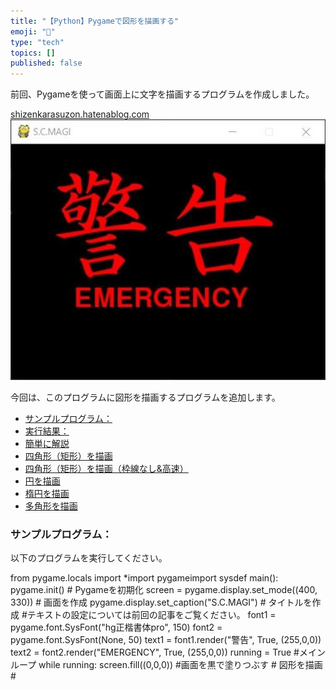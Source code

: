```yaml
---
title: "【Python】Pygameで図形を描画する"
emoji: "🤖"
type: "tech"
topics: []
published: false
---
```


前回、Pygameを使って画面上に文字を描画するプログラムを作成しました。

[shizenkarasuzon.hatenablog.com](https://shizenkarasuzon.hatenablog.com/entry/2018/12/29/203344)  
![f:id:pythonjacascript:20181229192049j:plain:h300](/images/ppythonjacascript2018122920181229192049.jpg "f:id:pythonjacascript:20181229192049j:plain:h300")

今回は、このプログラムに図形を描画するプログラムを追加します。

* [サンプルプログラム：](#サンプルプログラム)
* [実行結果：](#実行結果)
* [簡単に解説](#簡単に解説)
* [四角形（矩形）を描画](#四角形矩形を描画)
* [四角形（矩形）を描画（枠線なし&高速）](#四角形矩形を描画枠線なし高速)
* [円を描画](#円を描画)
* [楕円を描画](#楕円を描画)
* [多角形を描画](#多角形を描画)

### サンプルプログラム：

以下のプログラムを実行してください。

from pygame.locals import \*import pygameimport sysdef main(): pygame.init() \# Pygameを初期化 screen = pygame.display.set\_mode((400, 330)) \# 画面を作成 pygame.display.set\_caption("S.C.MAGI") \# タイトルを作成 #テキストの設定については前回の記事をご覧ください。 font1 = pygame.font.SysFont("hg正楷書体pro", 150) font2 = pygame.font.SysFont(None, 50) text1 = font1.render("警告", True, (255,0,0)) text2 = font2.render("EMERGENCY", True, (255,0,0)) running = True #メインループ while running: screen.fill((0,0,0)) #画面を黒で塗りつぶす \# 図形を描画 #